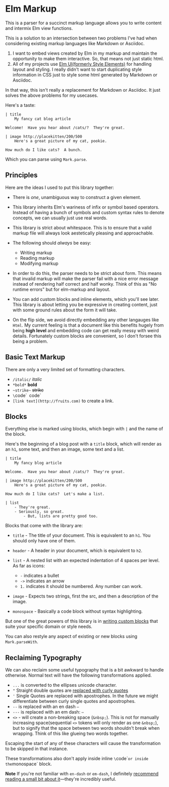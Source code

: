 # Elm Markup

This is a parser for a succinct markup language allows you to write content and intermix Elm view functions.

This is a solution to an intersection between two problems I've had when considering existing markup languages like Markdown or Asciidoc.

1. I want to embed views created by Elm in my markup and maintain the opportunity to make them interactive.  So, that means not just static html.
2. All of my projects use [Elm UI(formerly Style Elements)]() for handling layout and styling.  I really didn't want to start duplicating style information in CSS just to style some html generated by Markdown or Asciidoc.

In that way, this isn't really a replacement for Markdown or Asciidoc.  It just solves the above problems for my usecases.

Here's a taste:

```
| title
    My fancy cat blog article

Welcome!  Have you hear about /cats/?  They're great.

| image http://placekitten/200/500
    Here's a great picture of my cat, pookie.

How much do I like cats?  A bunch.

```

Which you can parse using `Mark.parse`.

## Principles

Here are the ideas I used to put this library together:

- There is _one_, unambiguous way to construct a given element.

- This library inherits Elm's wariness of infix or symbol based operators.  Instead of having a bunch of symbols and custom syntax rules to denote concepts, we can usually just use real words.

- This library is strict about whitespace.  This is to ensure that a valid markup file will always look aestetically pleasing and approachable.  

- The following should _always_ be easy:

    - Writing markup
    - Reading markup
    - Modifying markup

- In order to do this, the parser needs to be strict about form.  This means that invalid markup will make the parser fail with a nice error message instead of rendering half correct and half wonky.  Think of this as "No runtime errors" but for elm-markup and layout.

- You can add custom blocks and inline elements, which you'll see later. This library is about letting you be expressive in creating content, just with some ground rules about the form it will take.

- On the flip side, we avoid directly embedding any other langauges like `Html`. My current feeling is that a document like this benefits hugely from being **high level** and embedding code can get really messy with weird details.  Fortunately custom blocks are convenient, so I don't forsee this being a problem.



## Basic Text Markup

There are only a very limited set of formatting characters.

- `/italic/` _italic_
- `*bold*` **bold**
- `~strike~` ~~strike~~
- `\`code\`` `code`
- `[link text](http://fruits.com)` to create a link.


## Blocks

Everything else is marked using blocks, which begin with `|` and the name of the block.

Here's the beginning of a blog post with a `title` block, which will render as an `h1`, some text, and then an image, some text and a list.

```
| title
    My fancy blog article

Welcome.  Have you hear about /cats/?  They're great.

| image http://placekitten/200/500
    Here's a great picture of my cat, pookie.

How much do I like cats?  Let's make a list.

| list
    - They're great.
    - Seriously, so great.
        - But, lists are pretty good too.

```

Blocks that come with the library are:

- `title` - The title of your document.  This is equivalent to an `h1`.  You should only have one of them.
- `header` - A header in your document, which is equivalent to `h2`.
- `list` - A nested list with an expected indentation of 4 spaces per level. As far as icons:
    - `-` indicates a bullet
    - `->` indicates an arrow
    - `1.` indicates it should be numbered.  Any number can work.

- `image` - Expects two strings, first the src, and then a description of the image.
- `monospace` - Basically a code block without syntax highlighting.

But one of the great powers of this library is in [writing custom blocks](https://package.elm-lang.org/packages/mdgriffith/elm-markup/latest/Mark-Custom) that suite your specific domain or style needs.

You can also restyle any aspect of existing or new blocks using `Mark.parseWith`.


## Reclaiming Typography

We can also reclaim some useful typography that is a bit awkward to handle otherwise.  Normal text will have the following transformations applied.

- `...` is converted to the ellipses unicode character.
- `"` Straight double quotes are [replaced with curly quotes](https://practicaltypography.com/straight-and-curly-quotes.html)
- `'` Single Quotes are replaced with apostrophes.  In the future we might differentiate between curly single quotes and apostrophes.
- `--` is replaced with an en dash `–`
- `---` is replaced with an em dash: `—`
- `<>` - will create a non-breaking space (`&nbsp;`).  This is not for manually increasing space(sequential `<>` tokens will only render as one `&nbsp;`), but to signify that the space between two words shouldn't break when wrapping.  Think of this like glueing two words together.

Escaping the start of any of these characters will cause the transformation to be skipped in that instance.

These transformations also don't apply inside inline `\`code\`` or inside the `monospace` block.

**Note** If you're not familiar with `en-dash` or `em-dash`, I definitely [recommend reading a small bit about it](https://practicaltypography.com/hyphens-and-dashes.html)—they're incredibly useful.



